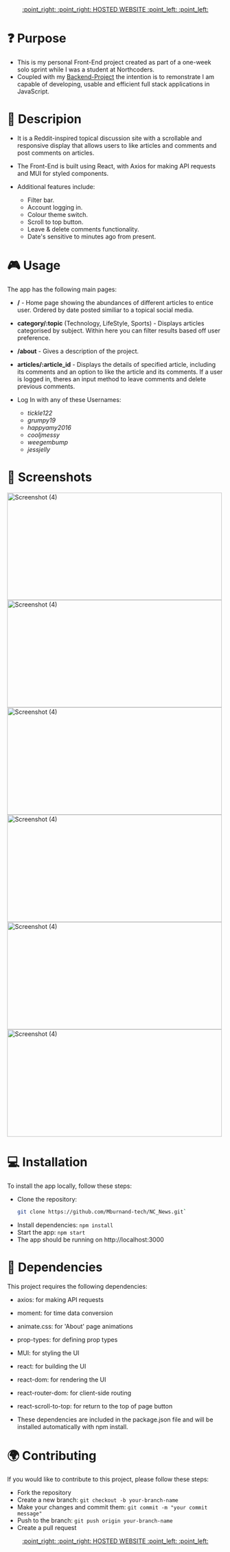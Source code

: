 <div align="center"><a href='https://burnet-news.netlify.app/'> :point_right: :point_right: HOSTED WEBSITE :point_left: :point_left: <a></div>
  
# :question: Purpose

- This is my personal Front-End project created as part of a one-week solo sprint while I was a student at Northcoders. 
- Coupled with my [Backend-Project](https://github.com/Mburnand-tech/News_Server) the intention is to remonstrate I am capable of developing, usable and efficient full stack applications in JavaScript. 

# :microphone: Descripion
  
- It is a Reddit-inspired topical discussion site with a scrollable and responsive display that allows users to like articles and comments and post comments on articles. 
- The Front-End is built using React, with Axios for making API requests and MUI for styled components. 
  
- Additional features include:
  - Filter bar.
  - Account logging in.
  - Colour theme switch.
  - Scroll to top button.
  - Leave & delete comments functionality.
  - Date's sensitive to minutes ago from present. 

# :video_game: Usage
  
The app has the following main pages:

- **/**  - Home page showing the abundances of different articles to entice user. Ordered by date posted similiar to a topical social media. 
- **category/:topic** (Technology, LifeStyle, Sports) - Displays articles categorised by subject. Within here you can filter results based off user preference. 
- **/about** - Gives a description of the project.
- **articles/:article_id** - Displays the details of specified article, including its comments and an option to like the article and its comments. If a user is logged in, theres an input method to leave comments and delete previous comments. 

- Log In with any of these Usernames:
  - *tickle122*
  - *grumpy19*
  - *happyamy2016*
  - *cooljmessy*
  - *weegembump*
  - *jessjelly*

# 📸 Screenshots

<img width="500" height="250" alt="Screenshot (4)" src="https://github.com/Mburnand-tech/NC_News/assets/82216191/b6f9edfc-4025-43d7-9a2c-a86c18910976">

<img width="500" height="250" alt="Screenshot (4)" src="https://github.com/Mburnand-tech/NC_News/assets/82216191/01e00fbf-6331-4620-b84e-52986dd435bd">

<img width="500" height="250" alt="Screenshot (4)" src="https://github.com/Mburnand-tech/NC_News/assets/82216191/2fe60887-6e16-4067-a78d-01d7c3842e2a">

<img width="500" height="250" alt="Screenshot (4)" src="https://github.com/Mburnand-tech/NC_News/assets/82216191/85700fdc-3122-44ff-ba73-7c3032f7e967">

<img width="500" height="250" alt="Screenshot (4)" src="https://github.com/Mburnand-tech/NC_News/assets/82216191/55759a61-4213-4bb7-b142-7264ea32e4f7">

<img width="500" height="250" alt="Screenshot (4)" src="https://github.com/Mburnand-tech/NC_News/assets/82216191/c6eae56d-04be-4688-b1d5-a10f50493250">


# :computer: Installation
  
To install the app locally, follow these steps:

- Clone the repository: 
  ```bash
  git clone https://github.com/Mburnand-tech/NC_News.git`
  ```
- Install dependencies: ```npm install```
- Start the app: ```npm start```
- The app should be running on http://localhost:3000
  
# :electric_plug: Dependencies
  
This project requires the following dependencies:

- axios: for making API requests
- moment: for time data conversion
- animate.css: for 'About' page animations
- prop-types: for defining prop types
- MUI: for styling the UI
- react: for building the UI
- react-dom: for rendering the UI
- react-router-dom: for client-side routing
- react-scroll-to-top: for return to the top of page button

- These dependencies are included in the package.json file and will be installed automatically with npm install.

# :earth_africa: Contributing
  
If you would like to contribute to this project, please follow these steps:

- Fork the repository
- Create a new branch: ```git checkout -b your-branch-name```
- Make your changes and commit them: ```git commit -m "your commit message"```
- Push to the branch: ```git push origin your-branch-name```
- Create a pull request

<!-- notes

- home page is ordered by date posted

- dates are sensitive to the minute. 

- can delete comment if logged in as the same user

- list all possible users to log in as  -->
                                                                         

<div align="center"><a href='https://burnet-news.netlify.app/'> :point_right: :point_right: HOSTED WEBSITE :point_left: :point_left: <a></div>
  

